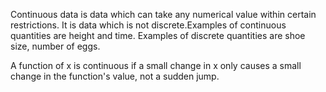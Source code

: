 Continuous data is data which can take any numerical value within
certain restrictions. It is data which is not discrete.Examples of
continuous quantities are height and time. Examples of discrete
quantities are shoe size, number of eggs.

A function of x is continuous if a small change in x only causes a small
change in the function's value, not a sudden jump.
